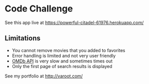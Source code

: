 # Code Challenge

See this app live at https://powerful-citadel-61976.herokuapp.com/

## Limitations
- You cannot remove movies that you added to favorites
- Error handling is limited and not very user friendly
- [OMDb API](http://www.omdbapi.com/) is very slow and sometimes times out
- Only the first page of search results is displayed

See my portfolio at http://varoot.com/
